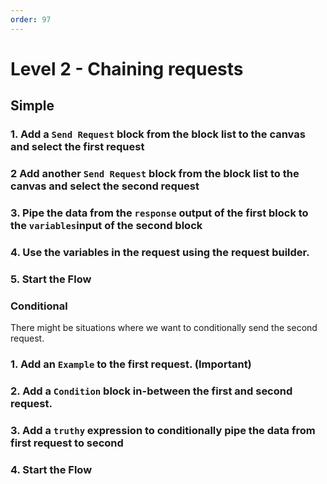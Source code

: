 ```yaml
---
order: 97
---
```

# Level 2 - Chaining requests

## Simple

### 1. Add a `Send Request` block from the block list to the canvas and select the first request

### 2 Add another `Send Request` block from the block list to the canvas and select the second request

### 3. Pipe the data from the `response` output of the first block to the `variables`input of the second block

### 4. Use the variables in the request using the request builder.

### 5. Start the Flow


### Conditional

There might be situations where we want to conditionally send the second request.

### 1. Add an `Example` to the first request. (Important)

### 2. Add a `Condition` block in-between the first and second request.

### 3. Add a `truthy` expression to conditionally pipe the data from first request to second

### 4. Start the Flow